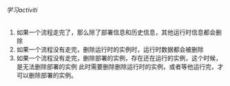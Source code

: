 ###### 学习activiti
1. 如果一个流程走完了，那么除了部署信息和历史信息，其他运行时信息都会删除
2. 如果一个流程没有走完，删除运行时的实例时，运行时数据都会被删除
3. 如果一个流程没有走完，删除部署的实例，存在还在运行的实例，这个时候，是无法删除部署的实例
    此时需要删除删除运行时的实例，或者等他运行完，才可以删除部署的实例。
